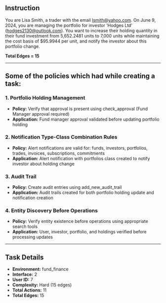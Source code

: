 ## Instruction
You are Lisa Smith, a trader with the email lsmith@yahoo.com. On June 9, 2024, you are managing the portfolio for investor 'Hodges Ltd' (hodges2130@outlook.com). You want to increase their holding quantity in their fund investment from 5,652.2481 units to 7,000 units while maintaining the cost basis of $95.9944 per unit, and notify the investor about this portfolio change.

**Total Edges = 15**

---

## Some of the policies which had while creating a task:

### 1. Portfolio Holding Management 
* **Policy:** Verify that approval is present using check_approval (Fund Manager approval required)
* **Application:** Fund manager approval validated before updating portfolio holding

### 2. Notification Type-Class Combination Rules
* **Policy:** Alert notifications are valid for: funds, investors, portfolios, trades, invoices, subscriptions, commitments
* **Application:** Alert notification with portfolios class created to notify investor about holding change

### 3. Audit Trail 
* **Policy:** Create audit entries using add_new_audit_trail
* **Application:** Audit trails created for both portfolio holding update and notification creation

### 4. Entity Discovery Before Operations
* **Policy:** Verify entity existence before operations using appropriate search tools
* **Application:** User, investor, portfolio, and holdings verified before processing updates


---

## Task Details
- **Environment:** fund_finance
- **Interface:** 2
- **User ID:** 7
- **Complexity:** Hard (15 edges)
- **Total Actions:** 11
- **Total Edges:** 15
